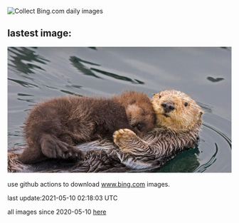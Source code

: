 ![Collect Bing.com daily images](https://github.com/counter2015/bing-daily-images/workflows/Collect%20Bing.com%20daily%20images/badge.svg)
## lastest image:
![](images/OtterMom.jpg)

use github actions to download www.bing.com images.

last update:2021-05-10 02:18:03 UTC

all images since 2020-05-10 [here](https://github.com/counter2015/bing-daily-images/tree/master/images) 
